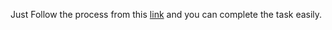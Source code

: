 Just Follow the process from this [link](https://github.com/amfoss/star-me) and you can complete the task easily.
